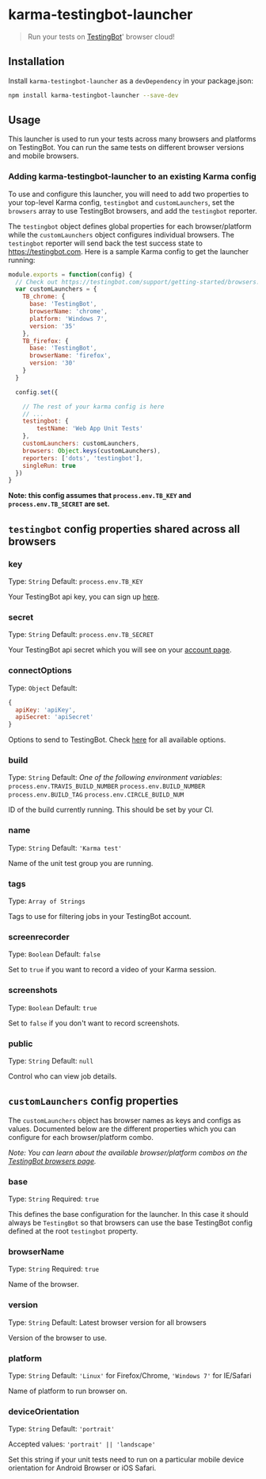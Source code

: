 # karma-testingbot-launcher

> Run your tests on [TestingBot](https://testingbot.com/)' browser cloud!


## Installation

Install `karma-testingbot-launcher` as a `devDependency` in your package.json:

```bash
npm install karma-testingbot-launcher --save-dev
```

## Usage

This launcher is used to run your tests across many browsers and platforms on TestingBot. You can run the same tests on different browser versions and mobile browsers.

### Adding karma-testingbot-launcher to an existing Karma config

To use and configure this launcher, you will need to add two properties to your top-level Karma config, `testingbot` and `customLaunchers`, set the `browsers` array to use TestingBot browsers, and add the `testingbot` reporter.

The `testingbot` object defines global properties for each browser/platform while the `customLaunchers` object configures individual browsers. The `testingbot` reporter will send back the test success state to https://testingbot.com. Here is a sample Karma config to get the launcher running:

```js
module.exports = function(config) {
  // Check out https://testingbot.com/support/getting-started/browsers.html for all browser possibilities
  var customLaunchers = {
    TB_chrome: {
      base: 'TestingBot',
      browserName: 'chrome',
      platform: 'Windows 7',
      version: '35'
    },
    TB_firefox: {
      base: 'TestingBot',
      browserName: 'firefox',
      version: '30'
    }
  }

  config.set({

    // The rest of your karma config is here
    // ...
    testingbot: {
        testName: 'Web App Unit Tests'
    },
    customLaunchers: customLaunchers,
    browsers: Object.keys(customLaunchers),
    reporters: ['dots', 'testingbot'],
    singleRun: true
  })
}
```

**Note: this config assumes that `process.env.TB_KEY` and `process.env.TB_SECRET` are set.**

## `testingbot` config properties shared across all browsers

### key
Type: `String`
Default: `process.env.TB_KEY`

Your TestingBot api key, you can sign up [here](https://testingbot.com/users/sign_up).

### secret
Type: `String`
Default: `process.env.TB_SECRET`

Your TestingBot api secret which you will see on your [account page](https://testingbot.com/members).

### connectOptions
Type: `Object`
Default:
```js
{
  apiKey: 'apiKey',
  apiSecret: 'apiSecret'
}
```

Options to send to TestingBot. Check [here](https://testingbot.com/support/other/test-options) for all available options.

### build
Type: `String`
Default: *One of the following environment variables*:
`process.env.TRAVIS_BUILD_NUMBER`
`process.env.BUILD_NUMBER`
`process.env.BUILD_TAG`
`process.env.CIRCLE_BUILD_NUM`

ID of the build currently running. This should be set by your CI.

### name
Type: `String`
Default: `'Karma test'`

Name of the unit test group you are running.

### tags
Type: `Array of Strings`

Tags to use for filtering jobs in your TestingBot account.

### screenrecorder
Type: `Boolean`
Default: `false`

Set to `true` if you want to record a video of your Karma session.

### screenshots
Type: `Boolean`
Default: `true`

Set to `false` if you don't want to record screenshots.

### public
Type: `String`
Default: `null`

Control who can view job details.

## `customLaunchers` config properties

The `customLaunchers` object has browser names as keys and configs as values. Documented below are the different properties which you can configure for each browser/platform combo.

*Note: You can learn about the available browser/platform combos on the [TestingBot browsers page](https://testingbot.com/support/getting-started/browsers.html).*

### base
Type: `String`
Required: `true`

This defines the base configuration for the launcher. In this case it should always be `TestingBot` so that browsers can use the base TestingBot config defined at the root `testingbot` property.

### browserName
Type: `String`
Required: `true`

Name of the browser.

### version
Type: `String`
Default: Latest browser version for all browsers

Version of the browser to use.

### platform
Type: `String`
Default: `'Linux'` for Firefox/Chrome, `'Windows 7'` for IE/Safari

Name of platform to run browser on.

### deviceOrientation
Type: `String`
Default: `'portrait'`

Accepted values: `'portrait' || 'landscape'`

Set this string if your unit tests need to run on a particular mobile device orientation for Android Browser or iOS Safari.
